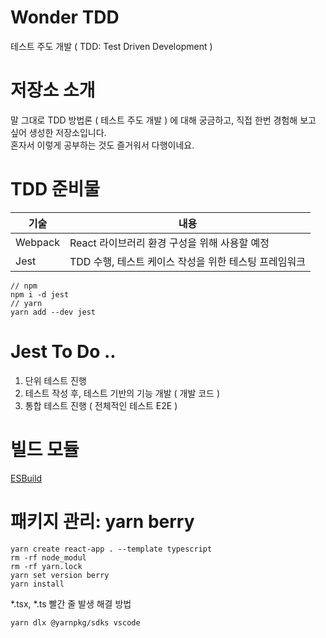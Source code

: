 # Wonder TDD
테스트 주도 개발 ( TDD: Test Driven Development )

# 저장소 소개
말 그대로 TDD 방법론 ( 테스트 주도 개발 ) 에 대해 궁금하고, 직접 한번 경험해 보고 싶어 생성한 저장소입니다.  
혼자서 이렇게 공부하는 것도 즐거워서 다행이네요.

# TDD 준비물
|기술|내용|
|---|---|
|Webpack|React 라이브러리 환경 구성을 위해 사용할 예정|
|Jest|TDD 수행, 테스트 케이스 작성을 위한 테스팅 프레임워크|
```
// npm
npm i -d jest
// yarn
yarn add --dev jest
```

# Jest To Do ..
1. 단위 테스트 진행
2. 테스트 작성 후, 테스트 기반의 기능 개발 ( 개발 코드 )
3. 통합 테스트 진행 ( 전체적인 테스트 E2E )

# 빌드 모듈
<a href="https://esbuild.github.io/" target="_blank">ESBuild</a>

# 패키지 관리: yarn berry
```
yarn create react-app . --template typescript
rm -rf node_modul
rm -rf yarn.lock
yarn set version berry
yarn install
```

*.tsx, *.ts 빨간 줄 발생 해결 방법
```
yarn dlx @yarnpkg/sdks vscode
```
